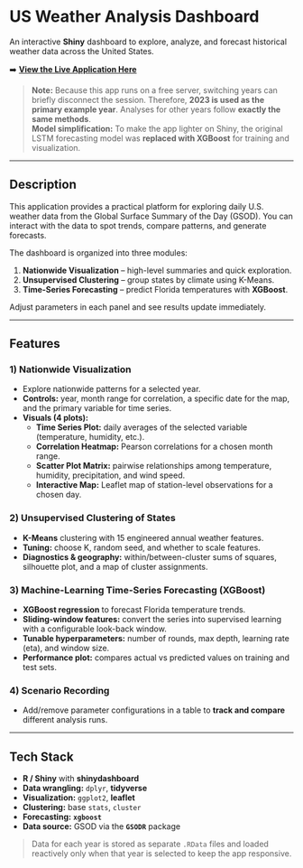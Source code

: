 # US Weather Analysis Dashboard

An interactive **Shiny** dashboard to explore, analyze, and forecast historical weather data across the United States.

➡️ [**View the Live Application Here**](https://peiyuliu.shinyapps.io/us-weather-analysis/)

> **Note:** Because this app runs on a free server, switching years can briefly disconnect the session. Therefore, **2023 is used as the primary example year**. Analyses for other years follow **exactly the same methods**.  
> **Model simplification:** To make the app lighter on Shiny, the original LSTM forecasting model was **replaced with XGBoost** for training and visualization.

---

## Description

This application provides a practical platform for exploring daily U.S. weather data from the Global Surface Summary of the Day (GSOD). You can interact with the data to spot trends, compare patterns, and generate forecasts.

The dashboard is organized into three modules:

1. **Nationwide Visualization** – high-level summaries and quick exploration.
2. **Unsupervised Clustering** – group states by climate using K-Means.
3. **Time-Series Forecasting** – predict Florida temperatures with **XGBoost**.

Adjust parameters in each panel and see results update immediately.

---

## Features

### 1) Nationwide Visualization
- Explore nationwide patterns for a selected year.
- **Controls:** year, month range for correlation, a specific date for the map, and the primary variable for time series.
- **Visuals (4 plots):**
  - **Time Series Plot:** daily averages of the selected variable (temperature, humidity, etc.).
  - **Correlation Heatmap:** Pearson correlations for a chosen month range.
  - **Scatter Plot Matrix:** pairwise relationships among temperature, humidity, precipitation, and wind speed.
  - **Interactive Map:** Leaflet map of station-level observations for a chosen day.

### 2) Unsupervised Clustering of States
- **K-Means** clustering with 15 engineered annual weather features.
- **Tuning:** choose K, random seed, and whether to scale features.
- **Diagnostics & geography:** within/between-cluster sums of squares, silhouette plot, and a map of cluster assignments.

### 3) Machine-Learning Time-Series Forecasting (XGBoost)
- **XGBoost regression** to forecast Florida temperature trends.
- **Sliding-window features:** convert the series into supervised learning with a configurable look-back window.
- **Tunable hyperparameters:** number of rounds, max depth, learning rate (eta), and window size.
- **Performance plot:** compares actual vs predicted values on training and test sets.

### 4) Scenario Recording
- Add/remove parameter configurations in a table to **track and compare** different analysis runs.

---

## Tech Stack

- **R / Shiny** with **shinydashboard**
- **Data wrangling:** `dplyr`, **tidyverse**
- **Visualization:** `ggplot2`, **leaflet**
- **Clustering:** base `stats`, `cluster`
- **Forecasting:** **`xgboost`**
- **Data source:** GSOD via the **`GSODR`** package

> Data for each year is stored as separate `.RData` files and loaded reactively only when that year is selected to keep the app responsive.



